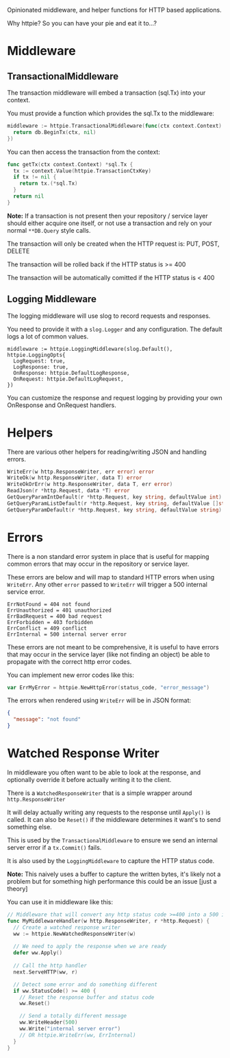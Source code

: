 Opinionated middleware, and helper functions for HTTP based applications.

Why httpie? So you can have your pie and eat it to...?


# Middleware

## TransactionalMiddleware

The transaction middleware will embed a transaction (sql.Tx) into your context. 

You must provide a function which provides the sql.Tx to the middleware:

```go
middleware := httpie.TransactionalMiddleware(func(ctx context.Context) (*sql.Tx, error) {
  return db.BeginTx(ctx, nil)
})
```

You can then access the transaction from the context:

```go
func getTx(ctx context.Context) *sql.Tx {
  tx := context.Value(httpie.TransactionCtxKey)
  if tx != nil {
    return tx.(*sql.Tx)
  }
  return nil
}
```

**Note:** If a transaction is not present then your repository / service layer should either acquire one itself, or not use a transaction and rely on your normal `**DB.Query` style calls.

The transaction will only be created when the HTTP request is: PUT, POST, DELETE

The transaction will be rolled back if the HTTP status is >= 400

The transaction will be automatically comitted if the HTTP status is < 400

## Logging Middleware

The logging middleware will use slog to record requests and responses.

You need to provide it with a `slog.Logger` and any configuration. The default logs a lot of common values.

```
middleware := httpie.LoggingMiddleware(slog.Default(), httpie.LoggingOpts{
  LogRequest: true,
  LogResponse: true,
  OnResponse: httpie.DefaultLogResponse,
  OnRequest: httpie.DefaultLogRequest,
})
```

You can customize the response and request logging by providing your own OnResponse and OnRequest handlers.

# Helpers

There are various other helpers for reading/writing JSON and handling errors.

```go
WriteErr(w http.ResponseWriter, err error) error
WriteOk(w http.ResponseWriter, data T) error
WriteOkOrErr(w http.ResponseWriter, data T, err error)
ReadJson(r *http.Request, data *T) error
GetQueryParamIntDefault(r *http.Request, key string, defaultValue int)
GetQueryParamListDefault(r *http.Request, key string, defaultValue []string)
GetQueryParamDefault(r *http.Request, key string, defaultValue string)
```

# Errors

There is a non standard error system in place that is useful for mapping common errors that may occur in the repository or service layer.

These errors are below and will map to standard HTTP errors when using `WriteErr`. Any other `error` passed to `WriteErr` will trigger a 500 internal service error.

```
ErrNotFound = 404 not found
ErrUnauthorized = 401 unauthorized
ErrBadRequest = 400 bad request
ErrForbidden = 403 forbidden
ErrConflict = 409 conflict
ErrInternal = 500 internal server error
```

These errors are not meant to be comprehensive, it is useful to have errors that may occur in the service layer (like not finding an object) be able to propagate with the correct http error codes.

You can implement new error codes like this:

```go
var ErrMyError = httpie.NewHttpError(status_code, "error_message")
```

The errors when rendered using `WriteErr` will be in JSON format:

```json
{
  "message": "not found"
}
```

# Watched Response Writer

In middleware you often want to be able to look at the response, and optionally override it before actually writing it to the client.

There is a `WatchedResponseWriter` that is a simple wrapper around `http.ResponseWriter`

It will delay actually writing any requests to the response until `Apply()` is called. It can also be `Reset()` if the middleware determines it want's to send something else.

This is used by the `TransactionalMiddleware` to ensure we send an internal server error if a `tx.Commit()` fails.

It is also used by the `LoggingMiddleware` to capture the HTTP status code.

**Note:** This naively uses a buffer to capture the written bytes, it's likely not a problem but for something high performance this could be an issue [just a theory]

You can use it in middleware like this:

```go
// Middleware that will convert any http status code >=400 into a 500 internal server error
func MyMiddlewareHandler(w http.ResponseWriter, r *http.Request) {
  // Create a watched response writer
  ww := httpie.NewWatchedResponseWriter(w)
  
  // We need to apply the response when we are ready
  defer ww.Apply()
  
  // Call the http handler
  next.ServeHTTP(ww, r)

  // Detect some error and do something different
  if ww.StatusCode() >= 400 {
    // Reset the response buffer and status code
    ww.Reset()

    // Send a totally different message
    ww.WriteHeader(500)
    ww.Write("internal server error")
    // OR httpie.WriteErr(ww, ErrInternal)
  }
}
```
